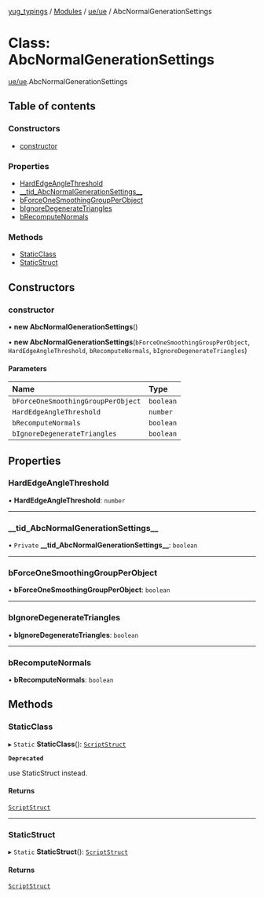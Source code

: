 [yug_typings](../README.md) / [Modules](../modules.md) / [ue/ue](../modules/ue_ue.md) / AbcNormalGenerationSettings

# Class: AbcNormalGenerationSettings

[ue/ue](../modules/ue_ue.md).AbcNormalGenerationSettings

## Table of contents

### Constructors

- [constructor](ue_ue.AbcNormalGenerationSettings.md#constructor)

### Properties

- [HardEdgeAngleThreshold](ue_ue.AbcNormalGenerationSettings.md#hardedgeanglethreshold)
- [\_\_tid\_AbcNormalGenerationSettings\_\_](ue_ue.AbcNormalGenerationSettings.md#__tid_abcnormalgenerationsettings__)
- [bForceOneSmoothingGroupPerObject](ue_ue.AbcNormalGenerationSettings.md#bforceonesmoothinggroupperobject)
- [bIgnoreDegenerateTriangles](ue_ue.AbcNormalGenerationSettings.md#bignoredegeneratetriangles)
- [bRecomputeNormals](ue_ue.AbcNormalGenerationSettings.md#brecomputenormals)

### Methods

- [StaticClass](ue_ue.AbcNormalGenerationSettings.md#staticclass)
- [StaticStruct](ue_ue.AbcNormalGenerationSettings.md#staticstruct)

## Constructors

### constructor

• **new AbcNormalGenerationSettings**()

• **new AbcNormalGenerationSettings**(`bForceOneSmoothingGroupPerObject`, `HardEdgeAngleThreshold`, `bRecomputeNormals`, `bIgnoreDegenerateTriangles`)

#### Parameters

| Name | Type |
| :------ | :------ |
| `bForceOneSmoothingGroupPerObject` | `boolean` |
| `HardEdgeAngleThreshold` | `number` |
| `bRecomputeNormals` | `boolean` |
| `bIgnoreDegenerateTriangles` | `boolean` |

## Properties

### HardEdgeAngleThreshold

• **HardEdgeAngleThreshold**: `number`

___

### \_\_tid\_AbcNormalGenerationSettings\_\_

• `Private` **\_\_tid\_AbcNormalGenerationSettings\_\_**: `boolean`

___

### bForceOneSmoothingGroupPerObject

• **bForceOneSmoothingGroupPerObject**: `boolean`

___

### bIgnoreDegenerateTriangles

• **bIgnoreDegenerateTriangles**: `boolean`

___

### bRecomputeNormals

• **bRecomputeNormals**: `boolean`

## Methods

### StaticClass

▸ `Static` **StaticClass**(): [`ScriptStruct`](ue_ue.ScriptStruct.md)

**`Deprecated`**

use StaticStruct instead.

#### Returns

[`ScriptStruct`](ue_ue.ScriptStruct.md)

___

### StaticStruct

▸ `Static` **StaticStruct**(): [`ScriptStruct`](ue_ue.ScriptStruct.md)

#### Returns

[`ScriptStruct`](ue_ue.ScriptStruct.md)

